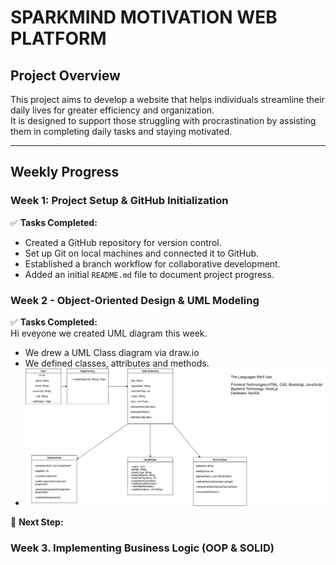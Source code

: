# SPARKMIND MOTIVATION WEB PLATFORM

## Project Overview  
This project aims to develop a website that helps individuals streamline their daily lives for greater efficiency and organization.  
It is designed to support those struggling with procrastination by assisting them in completing daily tasks and staying motivated.  

---

## Weekly Progress  

### **Week 1: Project Setup & GitHub Initialization**  
✅ **Tasks Completed:**  
- Created a GitHub repository for version control.  
- Set up Git on local machines and connected it to GitHub.  
- Established a branch workflow for collaborative development.  
- Added an initial `README.md` file to document project progress.  


### **Week 2 - Object-Oriented Design & UML Modeling**  
✅ **Tasks Completed:**  
  Hi eveyone we created UML diagram this week.
- We drew a UML Class diagram via draw.io
- We defined classes, attributes and methods.
- ![UML Diagram](https://raw.githubusercontent.com/Asaltiner/SparkMind/main/UML.jpeg)



📌 **Next Step:**  
### **Week 3. Implementing Business Logic (OOP & SOLID)**
